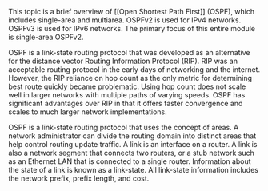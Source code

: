 This topic is a brief overview of [[Open Shortest Path First]] (OSPF), which includes single-area and multiarea. OSPFv2 is used for IPv4 networks. OSPFv3 is used for IPv6 networks. The primary focus of this entire module is single-area OSPFv2.

OSPF is a link-state routing protocol that was developed as an alternative for the distance vector Routing Information Protocol (RIP). RIP was an acceptable routing protocol in the early days of networking and the internet. However, the RIP reliance on hop count as the only metric for determining best route quickly became problematic. Using hop count does not scale well in larger networks with multiple paths of varying speeds. OSPF has significant advantages over RIP in that it offers faster convergence and scales to much larger network implementations.

OSPF is a link-state routing protocol that uses the concept of areas. A network administrator can divide the routing domain into distinct areas that help control routing update traffic. A link is an interface on a router. A link is also a network segment that connects two routers, or a stub network such as an Ethernet LAN that is connected to a single router. Information about the state of a link is known as a link-state. All link-state information includes the network prefix, prefix length, and cost.